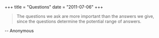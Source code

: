 +++
title = "Questions"
date = "2011-07-06"
+++

> The questions we ask are more important than the answers we give, since the
questions determine the potential range of answers.

-- Anonymous

